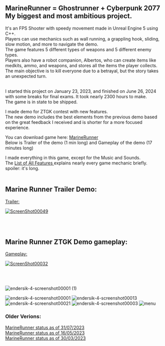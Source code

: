 ## MarineRunner = Ghostrunner + Cyberpunk 2077 My biggest and most ambitious project. <br/>
It's an FPS Shooter with speedy movement made in Unreal Engine 5 using C++. <br/>
Players can use mechanics such as wall running, a grappling hook, sliding, slow motion, and more to navigate the demo. <br/>
The game features 5 different types of weapons and 5 different enemy types. <br/>
Players also have a robot companion, Albertos, who can create items like medkits, ammo, and weapons, and stores all the items the player collects. <br/>
The main objective is to kill everyone due to a betrayal, but the story takes an unexpected turn.<br/><br/>

I started this project on January 23, 2023, and finished on June 26, 2024 with some breaks for final exams. It took nearly 2300 hours to make. <br/>
The game is in state to be shipped. <br/> 

I made demo for ZTGK contest with new features. <br/>
The new demo includes the best elements from the previous demo based on the great feedback I received and is shorter for a more focused experience.<br/>

You can download game here: <a href="https://drive.google.com/file/d/1129YVxe-Y7sZKiCk2M-CVIuQeKLLRA6S/view?usp=sharing"> MarineRunner</a><br/>
Below is Trailer of the demo (1 min long) and Gameplay of the demo (17 minutes long) <br/>

I made everything in this game, except for the Music and Sounds. <br/> 
The <a href="https://github.com/Endersik4/MarineRunner/blob/main/ListOfAllFeatures.md"> List of All Features </a> explains nearly every game mechanic briefly. spoiler: it's long. <br/> <br/>

<h2> Marine Runner Trailer Demo: </h2>
<a href="https://youtu.be/1LjPsHe3uc0">
Trailer:
  
![ScreenShot00049](https://github.com/Endersik4/MarineRunner/assets/131354098/8730411a-0426-4d17-a805-1af4e1ddef7b) 

</a>
<br/><br/>

<h2> Marine Runner ZTGK Demo gameplay: </h2>
<a href="https://youtu.be/8zOmJBkrEgQ">
Gameplay:
  
![ScreenShot00032](https://github.com/Endersik4/MarineRunner/assets/131354098/f9bc6701-ae9c-451c-934d-42e5cb745555)

</a>
<br/><br/>

![endersik-4-screenshot00001 (1)](https://github.com/Endersik4/MarineRunner/assets/131354098/a3a02f78-be24-4474-bc67-d68585a974b6)

![endersik-4-screenshot00001](https://github.com/Endersik4/MarineRunner/assets/131354098/312fda0d-ede3-4288-8409-496daf9215d2)
![endersik-4-screenshot00013](https://github.com/Endersik4/MarineRunner/assets/131354098/f5abba1e-c299-46e1-86a3-f56f4359c1f9)
![endersik-4-screenshot00021](https://github.com/Endersik4/MarineRunner/assets/131354098/2da07ed6-fce5-40ad-95f6-5014a8cf20bc)
![endersik-4-screenshot00003](https://github.com/Endersik4/MarineRunner/assets/131354098/4065420d-8ae2-4dbc-ae66-21405db15759)
![menu](https://github.com/Endersik4/MarineRunner/assets/131354098/3c89763d-44e7-4b74-bb50-6dafbd3d6126)

<h3> Older Verions: </h3>
<a href="https://youtu.be/UozAfLmbgF0"> MarineRunner status as of 31/07/2023 </a> <br/>
<a href="https://youtu.be/TpYCEW1tYkw"> MarineRunner status as of 16/05/2023 </a> <br/>
<a href="https://youtu.be/8jKjilVmgmk"> MarineRunner status as of 30/03/2023 </a>

